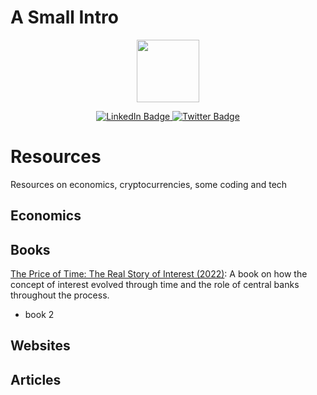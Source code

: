 # A Small Intro
<div align="center">
  <img src="https://media.giphy.com/media/j0HjChGV0J44KrrlGv/giphy.gif" width="100"/>
  <p>
  <a href="https://www.linkedin.com/in/orhon/">
    <img src="https://img.shields.io/badge/LinkedIn-blue?style=for-the-badge&logo=linkedin&logoColor=white" alt="LinkedIn Badge"/>
  </a>
  <a href="https://twitter.com/orhoncand">
    <img src="https://img.shields.io/badge/Twitter-blue?style=for-the-badge&logo=twitter&logoColor=white" alt="Twitter Badge"/>
  </a>
</div>


# Resources
Resources on economics, cryptocurrencies, some coding and tech

## Economics
## Books
[The Price of Time: The Real Story of Interest (2022)](https://www.amazon.com/Price-Time-Real-Story-Interest/dp/0802160069): A book on how the concept of interest evolved through time and the role of central banks throughout the process.
* book 2
## Websites
## Articles
